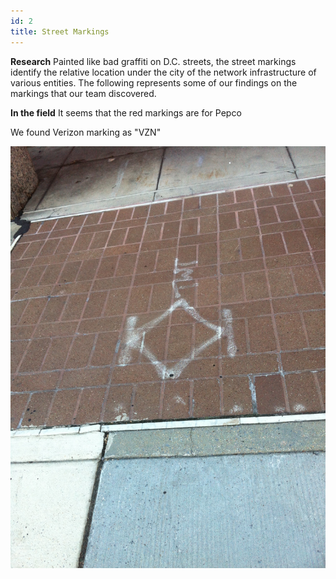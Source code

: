 ```yaml
---
id: 2
title: Street Markings
---
```


**Research**
Painted like bad graffiti on D.C. streets, the street markings identify the relative location under the city of the network infrastructure of various entities.  The following represents some of our findings on the markings that our team discovered. 



**In the field**
It seems that the red markings are for Pepco

We found Verizon marking as "VZN"

<img src="http://raw.githubusercontent.com/dclegalhackers/networksofdc/gh-pages/assets/images/IMG_1834.jpg" width="640">

